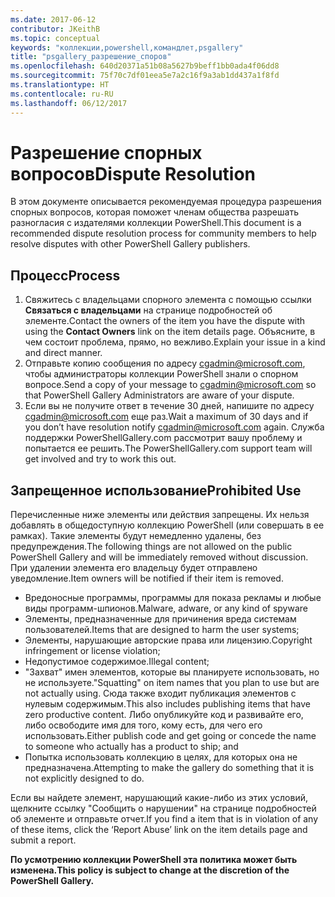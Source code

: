 ```yaml
---
ms.date: 2017-06-12
contributor: JKeithB
ms.topic: conceptual
keywords: "коллекции,powershell,командлет,psgallery"
title: "psgallery_разрешение_споров"
ms.openlocfilehash: 640d20371a51b08a5627b9beff1bb0ada4f06dd8
ms.sourcegitcommit: 75f70c7df01eea5e7a2c16f9a3ab1dd437a1f8fd
ms.translationtype: HT
ms.contentlocale: ru-RU
ms.lasthandoff: 06/12/2017
---
```

# <a name="dispute-resolution"></a><span data-ttu-id="4bc50-103">Разрешение спорных вопросов</span><span class="sxs-lookup"><span data-stu-id="4bc50-103">Dispute Resolution</span></span>

<span data-ttu-id="4bc50-104">В этом документе описывается рекомендуемая процедура разрешения спорных вопросов, которая поможет членам общества разрешать разногласия с издателями коллекции PowerShell.</span><span class="sxs-lookup"><span data-stu-id="4bc50-104">This document is a recommended dispute resolution process for community members to help resolve disputes with other PowerShell Gallery publishers.</span></span>

## <a name="process"></a><span data-ttu-id="4bc50-105">Процесс</span><span class="sxs-lookup"><span data-stu-id="4bc50-105">Process</span></span>

1. <span data-ttu-id="4bc50-106">Свяжитесь с владельцами спорного элемента с помощью ссылки **Связаться с владельцами** на странице подробностей об элементе.</span><span class="sxs-lookup"><span data-stu-id="4bc50-106">Contact the owners of the item you have the dispute with using the **Contact Owners** link on the item details page.</span></span>
<span data-ttu-id="4bc50-107">Объясните, в чем состоит проблема, прямо, но вежливо.</span><span class="sxs-lookup"><span data-stu-id="4bc50-107">Explain your issue in a kind and direct manner.</span></span>
2. <span data-ttu-id="4bc50-108">Отправьте копию сообщения по адресу [cgadmin@microsoft.com](mailto:cgadmin@microsoft.com), чтобы администраторы коллекции PowerShell знали о спорном вопросе.</span><span class="sxs-lookup"><span data-stu-id="4bc50-108">Send a copy of your message to [cgadmin@microsoft.com](mailto:cgadmin@microsoft.com) so that PowerShell Gallery Administrators are aware of your dispute.</span></span>
3. <span data-ttu-id="4bc50-109">Если вы не получите ответ в течение 30 дней, напишите по адресу [cgadmin@microsoft.com](mailto:cgadmin@microsoft.com) еще раз.</span><span class="sxs-lookup"><span data-stu-id="4bc50-109">Wait a maximum of 30 days and if you don’t have resolution notify [cgadmin@microsoft.com](mailto:cgadmin@microsoft.com) again.</span></span>
<span data-ttu-id="4bc50-110">Служба поддержки PowerShellGallery.com рассмотрит вашу проблему и попытается ее решить.</span><span class="sxs-lookup"><span data-stu-id="4bc50-110">The PowerShellGallery.com support team will get involved and try to work this out.</span></span>


## <a name="prohibited-use"></a><span data-ttu-id="4bc50-111">Запрещенное использование</span><span class="sxs-lookup"><span data-stu-id="4bc50-111">Prohibited Use</span></span>

<span data-ttu-id="4bc50-112">Перечисленные ниже элементы или действия запрещены. Их нельзя добавлять в общедоступную коллекцию PowerShell (или совершать в ее рамках). Такие элементы будут немедленно удалены, без предупреждения.</span><span class="sxs-lookup"><span data-stu-id="4bc50-112">The following things are not allowed on the public PowerShell Gallery and will be immediately removed without discussion.</span></span>  <span data-ttu-id="4bc50-113">При удалении элемента его владельцу будет отправлено уведомление.</span><span class="sxs-lookup"><span data-stu-id="4bc50-113">Item owners will be notified if their item is removed.</span></span>

- <span data-ttu-id="4bc50-114">Вредоносные программы, программы для показа рекламы и любые виды программ-шпионов.</span><span class="sxs-lookup"><span data-stu-id="4bc50-114">Malware, adware, or any kind of spyware</span></span>
- <span data-ttu-id="4bc50-115">Элементы, предназначенные для причинения вреда системам пользователей.</span><span class="sxs-lookup"><span data-stu-id="4bc50-115">Items that are designed to harm the user systems;</span></span>
- <span data-ttu-id="4bc50-116">Элементы, нарушающие авторские права или лицензию.</span><span class="sxs-lookup"><span data-stu-id="4bc50-116">Copyright infringement or license violation;</span></span>
- <span data-ttu-id="4bc50-117">Недопустимое содержимое.</span><span class="sxs-lookup"><span data-stu-id="4bc50-117">Illegal content;</span></span>
- <span data-ttu-id="4bc50-118">"Захват" имен элементов, которые вы планируете использовать, но не используете.</span><span class="sxs-lookup"><span data-stu-id="4bc50-118">"Squatting" on item names that you plan to use but are not actually using.</span></span> <span data-ttu-id="4bc50-119">Сюда также входит публикация элементов с нулевым содержимым.</span><span class="sxs-lookup"><span data-stu-id="4bc50-119">This also includes publishing items that have zero productive content.</span></span>
<span data-ttu-id="4bc50-120">Либо опубликуйте код и развивайте его, либо освободите имя для того, кому есть, для чего его использовать.</span><span class="sxs-lookup"><span data-stu-id="4bc50-120">Either publish code and get going or concede the name to someone who actually has a product to ship; and</span></span>
- <span data-ttu-id="4bc50-121">Попытка использовать коллекцию в целях, для которых она не предназначена.</span><span class="sxs-lookup"><span data-stu-id="4bc50-121">Attempting to make the gallery do something that it is not explicitly designed to do.</span></span>


<span data-ttu-id="4bc50-122">Если вы найдете элемент, нарушающий какие-либо из этих условий, щелкните ссылку "Сообщить о нарушении" на странице подробностей об элементе и отправьте отчет.</span><span class="sxs-lookup"><span data-stu-id="4bc50-122">If you find a item that is in violation of any of these items, click the ‘Report Abuse’ link on the item details page and submit a report.</span></span>

<span data-ttu-id="4bc50-123">**По усмотрению коллекции PowerShell эта политика может быть изменена.**</span><span class="sxs-lookup"><span data-stu-id="4bc50-123">**This policy is subject to change at the discretion of the PowerShell Gallery.**</span></span>

